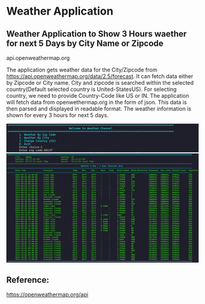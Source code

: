
# Weather Application
## Weather Application to Show 3 Hours waether for next 5 Days by  City Name or Zipcode

api.openweathermap.org

The application gets weather data for the City/Zipcode from https://api.openweathermap.org/data/2.5/forecast. It can fetch data either by Zipcode or City name. City and zipcode is searched within the selected country(Default selected country is United-StatesUS). For selecting country, we need to provide Country-Code like US or IN. The application will fetch data from openwethermap.org in the form of json. This data is then parsed and displayed in readable format. The weather information is shown for every 3 hours for next 5 days. 

<img src="/Projects/Weather Application/assets/image2.jpg" alt="Menu" />

<img src="/Projects/Weather Application/assets/image3.jpg" alt="Result" />



## Reference:
https://openweathermap.org/api
